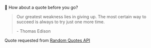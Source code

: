 📣 How about a quote before you go?

> Our greatest weakness lies in giving up. The most certain way to succeed is always to try just one more time.
>
> <p>- Thomas Edison</p>

Quote requested from [Random Quotes API](https://github.com/lukePeavey/quotable)
